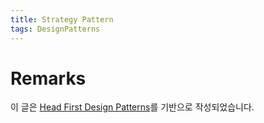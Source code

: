 ```yaml
---
title: Strategy Pattern
tags: DesignPatterns
---
```


# Remarks
이 글은 [Head First Design Patterns](http://www.hanbit.co.kr/store/books/look.php?p_code=B9860513241)를 기반으로 작성되었습니다. <br>

<!--more-->

